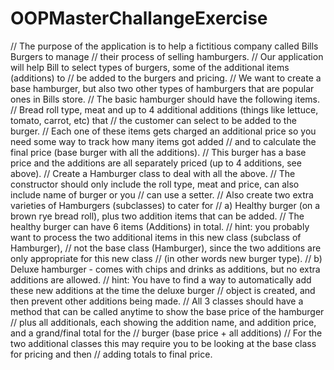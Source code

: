 # OOPMasterChallangeExercise

// The purpose of the application is to help a fictitious company called Bills Burgers to manage
// their process of selling hamburgers.
// Our application will help Bill to select types of burgers, some of the additional items (additions) to
// be added to the burgers and pricing.
// We want to create a base hamburger, but also two other types of hamburgers that are popular ones in Bills store.
// The basic hamburger should have the following items.
// Bread roll type, meat and up to 4 additional additions (things like lettuce, tomato, carrot, etc) that
// the customer can select to be added to the burger.
// Each one of these items gets charged an additional price so you need some way to track how many items got added
// and to calculate the final price (base burger with all the additions).
// This burger has a base price and the additions are all separately priced (up to 4 additions, see above).
// Create a Hamburger class to deal with all the above.
// The constructor should only include the roll type, meat and price, can also include name of burger or you
// can use a setter.
// Also create two extra varieties of Hamburgers (subclasses) to cater for
// a) Healthy burger (on a brown rye bread roll), plus two addition items that can be added.
// The healthy burger can have 6 items (Additions) in total.
// hint:  you probably want to process the two additional items in this new class (subclass of Hamburger),
// not the base class (Hamburger), since the two additions are only appropriate for this new class
// (in other words new burger type).
// b) Deluxe hamburger - comes with chips and drinks as additions, but no extra additions are allowed.
// hint:  You have to find a way to automatically add these new additions at the time the deluxe burger
// object is created, and then prevent other additions being made.
//  All 3 classes should have a method that can be called anytime to show the base price of the hamburger
// plus all additionals, each showing the addition name, and addition price, and a grand/final total for the
// burger (base price + all additions)
// For the two additional classes this may require you to be looking at the base class for pricing and then
// adding totals to final price.
